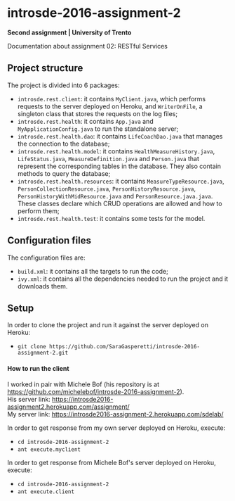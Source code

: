 # introsde-2016-assignment-2
**Second assignment | University of Trento**

Documentation about assignment 02: RESTful Services

## Project structure
The project is divided into 6 packages:

* ```introsde.rest.client```: it contains ```MyClient.java```, which performs requests to the server deployed on Heroku, and ```WriterOnFile```, a singleton class that stores the requests on the log files;
* ```introsde.rest.health```: it contains ```App.java``` and ```MyApplicationConfig.java``` to run the standalone server;
* ```introsde.rest.health.dao```: it contains ```LifeCoachDao.java``` that manages the connection to the database;
* ```introsde.rest.health.model```: it contains ```HealthMeasureHistory.java```, ```LifeStatus.java```, ```MeasureDefinition.java``` and ```Person.java``` that represent the corresponding tables in the database. They also contain methods to query the database;
* ```introsde.rest.health.resources```: it contains ```MeasureTypeResource.java```, ```PersonCollectionResource.java```, ```PersonHistoryResource.java```, ```PersonHistoryWithMidResource.java``` and ```PersonResource.java.java```. These classes declare which CRUD operations are allowed and how to perform them;
* ```introsde.rest.health.test```: it contains some tests for the model.

## Configuration files

The configuration files are:

* ```build.xml```: it contains all the targets to run the code;
* ```ivy.xml```: it contains all the dependencies needed to run the project and it downloads them.

## Setup

In order to clone the project and run it against the server deployed on Heroku:
* ```git clone https://github.com/SaraGasperetti/introsde-2016-assignment-2.git```

#### How to run the client

I worked in pair with Michele Bof (his repository is at https://github.com/michelebof/introsde-2016-assignment-2).  
His server link: https://introsde2016-assignment2.herokuapp.com/assignment/  
My server link: https://introsde2016-assignment-2.herokuapp.com/sdelab/  

In order to get response from my own server deployed on Heroku, execute: 
* ```cd introsde-2016-assignment-2```
* ```ant execute.myclient```


In order to get response from Michele Bof's server deployed on Heroku, execute: 
* ```cd introsde-2016-assignment-2```
* ```ant execute.client```
